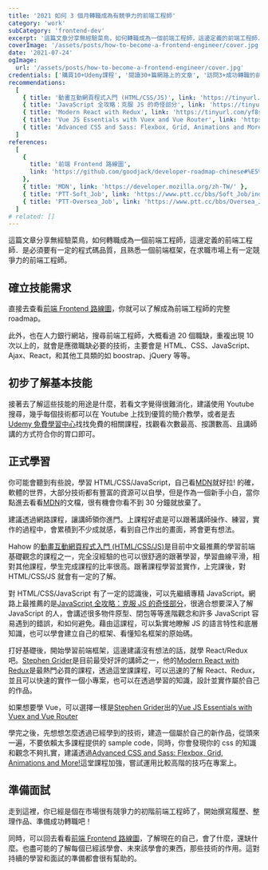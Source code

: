 ```yaml
---
title: '2021 如何 3 個月轉職成為有競爭力的前端工程師'
category: 'work'
subCategory: 'frontend-dev'
excerpt: '這篇文章分享無經驗菜鳥，如何轉職成為一個前端工程師，這邊定義的前端工程師．是必須要有一定的程式碼品質，且熟悉一個前端框架，在求職市場上有一定競爭力的前端工程師。'
coverImage: '/assets/posts/how-to-become-a-frontend-engineer/cover.jpg'
date: '2021-07-24'
ogImage:
  url: '/assets/posts/how-to-become-a-frontend-engineer/cover.jpg'
credentials: ['購買10+Udemy課程', '閱讀30+篇網路上的文章', '訪問3+成功轉職的前端工程師']
recommendations:
  [
    { title: '動畫互動網頁程式入門 (HTML/CSS/JS)', link: 'https://tinyurl.com/yjhxj55y' },
    { title: 'JavaScript 全攻略：克服 JS 的奇怪部分', link: 'https://tinyurl.com/yzqn7yda' },
    { title: 'Modern React with Redux', link: 'https://tinyurl.com/yf8s5cl9' },
    { title: 'Vue JS Essentials with Vuex and Vue Router', link: 'https://tinyurl.com/yjuz2mbs' },
    { title: 'Advanced CSS and Sass: Flexbox, Grid, Animations and More!', link: 'https://tinyurl.com/yzx9vjqr' },
  ]
references:
  [
    {
      title: '前端 Frontend 路線圖',
      link: 'https://github.com/goodjack/developer-roadmap-chinese#%E5%89%8D%E7%AB%AF-frontend-%E8%B7%AF%E7%B7%9A%E5%9C%96',
    },
    { title: 'MDN', link: 'https://developer.mozilla.org/zh-TW/' },
    { title: 'PTT-Soft_Job', link: 'https://www.ptt.cc/bbs/Soft_Job/index.html' },
    { title: 'PTT-Oversea_Job', link: 'https://www.ptt.cc/bbs/Oversea_Job/index.html' },
  ]
# related: []
---
```


這篇文章分享無經驗菜鳥，如何轉職成為一個前端工程師，這邊定義的前端工程師．是必須要有一定的程式碼品質，且熟悉一個前端框架，在求職市場上有一定競爭力的前端工程師。

## 確立技能需求

直接去查看[前端 Frontend 路線圖](https://github.com/goodjack/developer-roadmap-chinese#%E5%89%8D%E7%AB%AF-frontend-%E8%B7%AF%E7%B7%9A%E5%9C%96)，你就可以了解成為前端工程師的完整 roadmap。

此外，也在人力銀行網站，搜尋前端工程師，大概看過 20 個職缺，重複出現 10 次以上的，就會是應徵職缺必要的技術，主要會是 HTML、CSS、JavaScript、Ajax、React，和其他工具類的如 boostrap、jQuery 等等。

## 初步了解基本技能

接著去了解這些技能的用途是什麼，若看文字覺得很難消化，建議使用 Youtube 搜尋，幾乎每個技術都可以在 Youtube 上找到優質的簡介教學，或者是去 [Udemy 免費學習中心](https://tinyurl.com/yfbaghja)找找免費的相關課程，找觀看次數最高、按讚數高、且講師講的方式符合你的胃口即可。

## 正式學習

你可能會聽到有些說，學習 HTML/CSS/JavaScript，自己看[MDN](https://developer.mozilla.org/zh-TW/)就好拉! 的確，軟體的世界，大部分技術都有豐富的資源可以自學，但是作為一個新手小白，當你點進去看看[MDN](https://developer.mozilla.org/zh-TW/)的文檔，很有機會你看不到 30 分鐘就放棄了。

建議透過網路課程，讓講師領你進門。上課程好處是可以跟著講師操作、練習，實作的過程中，會累積到不少成就感，看到自己作出的畫面，將會更有想法。

Hahow 的[動畫互動網頁程式入門 (HTML/CSS/JS)](https://tinyurl.com/yjhxj55y)是目前中文最推薦的學習前端基礎觀念的課程之一，完全沒經驗的也可以很舒適的跟著學習，學習曲線平滑，相對其他課程，學生完成課程的比率很高。跟著課程學習並實作，上完課後，對 HTML/CSS/JS 就會有一定的了解。

對 HTML/CSS/JavaScript 有了一定的認識後，可以先繼續專精 JavaScript。網路上最推薦的是[JavaScript 全攻略：克服 JS 的奇怪部分](https://tinyurl.com/yzqn7yda)，很適合想要深入了解 JavaScript 的人，會講述很多物件原型、閉包等等進階觀念和許多 JavaScript 容易遇到的錯誤，和如何避免。藉由這課程，可以紮實地瞭解 JS 的語言特性和底層知識，也可以學會建立自己的框架、看懂知名框架的原始碼。

打好基礎後，開始學習前端框架，這邊建議沒有想法的話，就學 React/Redux 吧。[Stephen Grider](https://tinyurl.com/ydnr493j)是目前最受好評的講師之一，他的[Modern React with Redux](https://tinyurl.com/yf8s5cl9)是最熱門必買的課程，透過這堂課課程，可以迅速的了解 React、Redux，並且可以快速的實作一個小專案，也可以在透過學習的知識，設計並實作屬於自己的作品。

如果想要學 Vue，可以選擇一樣是[Stephen Grider](https://tinyurl.com/ydnr493j)出的[Vue JS Essentials with Vuex and Vue Router](https://tinyurl.com/yjuz2mbs)

學完之後，先想想怎麼透過已經學到的技術，建造一個屬於自己的新作品，從頭來一遍，不要依賴太多課程提供的 sample code，同時，你會發現你的 css 的知識和觀念不夠扎實，建議透過[Advanced CSS and Sass: Flexbox, Grid, Animations and More!](https://tinyurl.com/yzx9vjqr)這堂課程加強，嘗試運用比較高階的技巧在專案上。

## 準備面試

走到這裡，你已經是個在市場很有競爭力的初階前端工程師了，開始撰寫履歷、整理作品、準備成功轉職吧！

同時，可以回去看看[前端 Frontend 路線圖](https://github.com/goodjack/developer-roadmap-chinese#%E5%89%8D%E7%AB%AF-frontend-%E8%B7%AF%E7%B7%9A%E5%9C%96)，了解現在的自己，會了什麼，還缺什麼。也盡可能的了解每個已經該學會、未來該學會的東西，那些技術的作用。這對持續的學習和面試的準備都會很有幫助的。

<!-- ## Reference

1. [前端 Frontend 路線圖](https://github.com/goodjack/developer-roadmap-chinese#%E5%89%8D%E7%AB%AF-frontend-%E8%B7%AF%E7%B7%9A%E5%9C%96)
2. [PTT-Soft_Job](https://www.ptt.cc/bbs/Soft_Job/index.html)
3. [PTT-Oversea_Job](https://www.ptt.cc/bbs/Oversea_Job/index.html) -->

